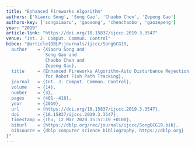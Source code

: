 ```yaml
---
title: "Enhanced Fireworks Algorithm"
authors: ['Xiaoru Song', 'Song Gao', 'Chaobo Chen', 'Zepeng Gao']
authors-key: ['songxiaoru', 'gaosong', 'chenchaobo', 'gaozepeng']
year: "2019"
article-link: "https://doi.org/10.15837/ijccc.2019.3.3547"
venue: "Int. J. Comput. Commun. Control"
bibex: "@article{DBLP:journals/ijccc/SongGCG19,
  author    = {Xiaoru Song and
               Song Gao and
               Chaobo Chen and
               Zepeng Gao},
  title     = {Enhanced Fireworks Algorithm-Auto Disturbance Rejection Control Algorithm
               for Robot Fish Path Tracking},
  journal   = {Int. J. Comput. Commun. Control},
  volume    = {14},
  number    = {3},
  pages     = {401--418},
  year      = {2019},
  url       = {https://doi.org/10.15837/ijccc.2019.3.3547},
  doi       = {10.15837/ijccc.2019.3.3547},
  timestamp = {Thu, 12 Mar 2020 15:57:19 +0100},
  biburl    = {https://dblp.org/rec/journals/ijccc/SongGCG19.bib},
  bibsource = {dblp computer science bibliography, https://dblp.org}
}"
---
```

